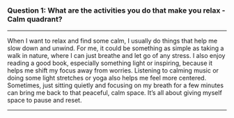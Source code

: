 ### Question 1: What are the activities you do that make you relax - Calm quadrant?

---
When I want to relax and find some calm, I usually do things that help me slow down and unwind. For me, it could be something as simple as taking a walk in nature, where I can just breathe and let go of any stress. I also enjoy reading a good book, especially something light or inspiring, because it helps me shift my focus away from worries. Listening to calming music or doing some light stretches or yoga also helps me feel more centered. Sometimes, just sitting quietly and focusing on my breath for a few minutes can bring me back to that peaceful, calm space. It’s all about giving myself space to pause and reset.

---